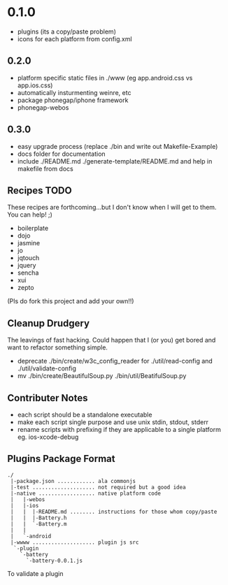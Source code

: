 0.1.0
===

- plugins (its a copy/paste problem)
- icons for each platform from config.xml

0.2.0
---

- platform specific static files in ./www (eg app.android.css vs app.ios.css)
- automatically insturmenting weinre, etc
- package phonegap/iphone framework
- phonegap-webos

0.3.0
---

- easy upgrade process (replace ./bin and write out Makefile-Example)
- docs folder for documentation
- include ./README.md ./generate-template/README.md and help in makefile from docs

Recipes TODO
---

These recipes are forthcoming...but I don't know when I will get to them. You can help! ;)

- boilerplate
- dojo
- jasmine
- jo
- jqtouch
- jquery
- sencha
- xui
- zepto	

(Pls do fork this project and add your own!!)

Cleanup Drudgery 
--

The leavings of fast hacking. Could happen that I (or you) get bored and want to refactor something simple.

- deprecate ./bin/create/w3c_config_reader for ./util/read-config and ./util/validate-config
- mv ./bin/create/BeautifulSoup.py ./bin/util/BeatifulSoup.py


Contributer Notes
---

- each script should be a standalone executable
- make each script single purpose and use unix stdin, stdout, stderr
- rename scripts with prefixing if they are applicable to a single platform eg. ios-xcode-debug


Plugins Package Format
---

    ./
	 |-package.json ............ ala commonjs
	 |-test .................... not required but a good idea
	 |-native .................. native platform code
	 |   |-webos
	 |   |-ios
	 |   |  |-README.md ........ instructions for those whom copy/paste
	 |   |  |-Battery.h
	 |   |  `-Battery.m
	 |   |
	 |   `-android
	 |-wwww .................... plugin js src
	  `-plugin
	    `-battery
	      `-battery-0.0.1.js
	
To validate a plugin 
	

